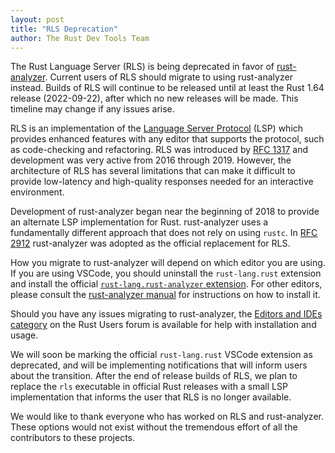 ```yaml
---
layout: post
title: "RLS Deprecation"
author: The Rust Dev Tools Team
---
```


The Rust Language Server (RLS) is being deprecated in favor of [rust-analyzer](https://rust-analyzer.github.io/).
Current users of RLS should migrate to using rust-analyzer instead.
Builds of RLS will continue to be released until at least the Rust 1.64 release (2022-09-22), after which no new releases will be made.
This timeline may change if any issues arise.

RLS is an implementation of the [Language Server Protocol](https://microsoft.github.io/language-server-protocol/) (LSP) which provides enhanced features with any editor that supports the protocol, such as code-checking and refactoring.
RLS was introduced by [RFC 1317](https://rust-lang.github.io/rfcs/1317-ide.html) and development was very active from 2016 through 2019.
However, the architecture of RLS has several limitations that can make it difficult to provide low-latency and high-quality responses needed for an interactive environment.

Development of rust-analyzer began near the beginning of 2018 to provide an alternate LSP implementation for Rust.
rust-analyzer uses a fundamentally different approach that does not rely on using `rustc`.
In [RFC 2912](https://rust-lang.github.io/rfcs/2912-rust-analyzer.html) rust-analyzer was adopted as the official replacement for RLS.

How you migrate to rust-analyzer will depend on which editor you are using.
If you are using VSCode, you should uninstall the `rust-lang.rust` extension and install the official [`rust-lang.rust-analyzer` extension](https://marketplace.visualstudio.com/items?itemName=rust-lang.rust-analyzer).
For other editors, please consult the [rust-analyzer manual](https://rust-analyzer.github.io/manual.html) for instructions on how to install it.

Should you have any issues migrating to rust-analyzer, the [Editors and IDEs category](https://users.rust-lang.org/c/ide/14) on the Rust Users forum is available for help with installation and usage.

We will soon be marking the official `rust-lang.rust` VSCode extension as deprecated, and will be implementing notifications that will inform users about the transition.
After the end of release builds of RLS, we plan to replace the `rls` executable in official Rust releases with a small LSP implementation that informs the user that RLS is no longer available.

We would like to thank everyone who has worked on RLS and rust-analyzer.
These options would not exist without the tremendous effort of all the contributors to these projects.
